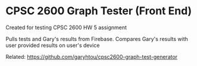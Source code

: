 # CPSC 2600 Graph Tester (Front End)

Created for testing CPSC 2600 HW 5 assignment

Pulls tests and Gary's results from Firebase. Compares Gary's results with user provided results on user's device

Related: https://github.com/garyhtou/cpsc2600-graph-test-generator
